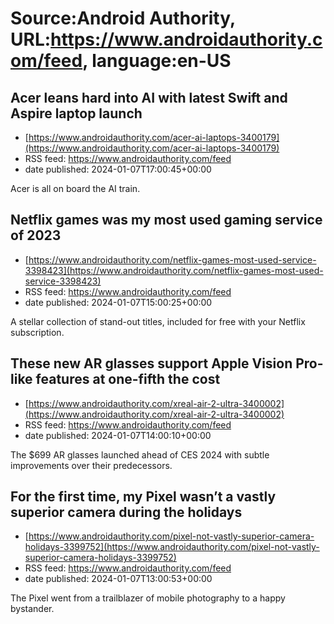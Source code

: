 # Source:Android Authority, URL:https://www.androidauthority.com/feed, language:en-US

## Acer leans hard into AI with latest Swift and Aspire laptop launch
 - [https://www.androidauthority.com/acer-ai-laptops-3400179](https://www.androidauthority.com/acer-ai-laptops-3400179)
 - RSS feed: https://www.androidauthority.com/feed
 - date published: 2024-01-07T17:00:45+00:00

Acer is all on board the AI train.

## Netflix games was my most used gaming service of 2023
 - [https://www.androidauthority.com/netflix-games-most-used-service-3398423](https://www.androidauthority.com/netflix-games-most-used-service-3398423)
 - RSS feed: https://www.androidauthority.com/feed
 - date published: 2024-01-07T15:00:25+00:00

A stellar collection of stand-out titles, included for free with your Netflix subscription.

## These new AR glasses support Apple Vision Pro-like features at one-fifth the cost
 - [https://www.androidauthority.com/xreal-air-2-ultra-3400002](https://www.androidauthority.com/xreal-air-2-ultra-3400002)
 - RSS feed: https://www.androidauthority.com/feed
 - date published: 2024-01-07T14:00:10+00:00

The $699 AR glasses launched ahead of CES 2024 with subtle improvements over their predecessors.

## For the first time, my Pixel wasn’t a vastly superior camera during the holidays
 - [https://www.androidauthority.com/pixel-not-vastly-superior-camera-holidays-3399752](https://www.androidauthority.com/pixel-not-vastly-superior-camera-holidays-3399752)
 - RSS feed: https://www.androidauthority.com/feed
 - date published: 2024-01-07T13:00:53+00:00

The Pixel went from a trailblazer of mobile photography to a happy bystander.

